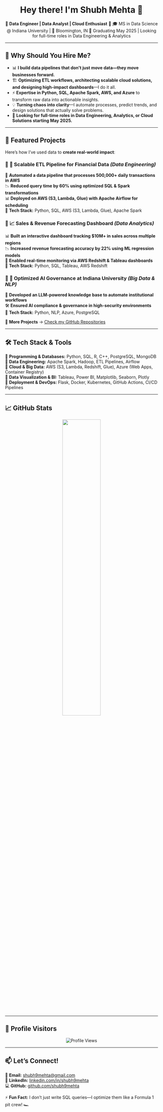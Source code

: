<h1 align="center">Hey there! I'm Shubh Mehta 👋</h1>

<p align="center">
🚀 <strong>Data Engineer | Data Analyst | Cloud Enthusiast</strong> 🎯  
🎓 MS in Data Science @ Indiana University | 📍 Bloomington, IN  
📅 Graduating May 2025 | Looking for full-time roles in Data Engineering & Analytics  
</p>

---

## 🚀 **Why Should You Hire Me?**
- 📊 **I build data pipelines that don't just move data—they move businesses forward.**
- 🏗️ **Optimizing ETL workflows, architecting scalable cloud solutions, and designing high-impact dashboards**—I do it all.
- ⚡ **Expertise in Python, SQL, Apache Spark, AWS, and Azure** to transform raw data into actionable insights.
- 💡 **Turning chaos into clarity**—I automate processes, predict trends, and design solutions that actually solve problems.
- 🎯 **Looking for full-time roles in Data Engineering, Analytics, or Cloud Solutions starting May 2025.**

---

## 📂 **Featured Projects**
Here’s how I’ve used data to **create real-world impact**:

### 🔹 **🔗 Scalable ETL Pipeline for Financial Data** *(Data Engineering)*
🚀 **Automated a data pipeline that processes 500,000+ daily transactions in AWS**  
📉 **Reduced query time by 60% using optimized SQL & Spark transformations**  
📊 **Deployed on AWS (S3, Lambda, Glue) with Apache Airflow for scheduling**  
🔧 **Tech Stack:** Python, SQL, AWS (S3, Lambda, Glue), Apache Spark  

### 🔹 **📈 Sales & Revenue Forecasting Dashboard** *(Data Analytics)*
📊 **Built an interactive dashboard tracking $10M+ in sales across multiple regions**  
📉 **Increased revenue forecasting accuracy by 22% using ML regression models**  
🚀 **Enabled real-time monitoring via AWS Redshift & Tableau dashboards**  
🔧 **Tech Stack:** Python, SQL, Tableau, AWS Redshift  

### 🔹 **🧠 Optimized AI Governance at Indiana University** *(Big Data & NLP)*
🤖 **Developed an LLM-powered knowledge base to automate institutional workflows**  
🛠️ **Ensured AI compliance & governance in high-security environments**  
🔧 **Tech Stack:** Python, NLP, Azure, PostgreSQL  

📌 **More Projects** → [Check my GitHub Repositories](https://github.com/shubh9mehta)  

---

## 🛠️ **Tech Stack & Tools**
🔹 **Programming & Databases:** Python, SQL, R, C++, PostgreSQL, MongoDB  
🔹 **Data Engineering:** Apache Spark, Hadoop, ETL Pipelines, Airflow  
🔹 **Cloud & Big Data:** AWS (S3, Lambda, Redshift, Glue), Azure (Web Apps, Container Registry)  
🔹 **Data Visualization & BI:** Tableau, Power BI, Matplotlib, Seaborn, Plotly  
🔹 **Deployment & DevOps:** Flask, Docker, Kubernetes, GitHub Actions, CI/CD Pipelines  

---

## 📈 **GitHub Stats**
<p align="center">
  <img src="https://github-readme-streak-stats.herokuapp.com/?user=shubh9mehta&theme=dark" width="50%">
</p>

---

## 👀 **Profile Visitors**
<p align="center">
  <img src="https://komarev.com/ghpvc/?username=shubh9mehta&color=blue&style=flat-square" alt="Profile Views" />
</p>

---

## 📫 **Let’s Connect!**
📧 **Email:** shubh9mehta@gmail.com  
🔗 **LinkedIn:** [linkedin.com/in/shubh9mehta](https://www.linkedin.com/in/shubh9mehta/)  
💻 **GitHub:** [github.com/shubh9mehta](https://github.com/shubh9mehta)  

⚡ **Fun Fact:** I don’t just write SQL queries—I optimize them like a Formula 1 pit crew! 🏎️  
